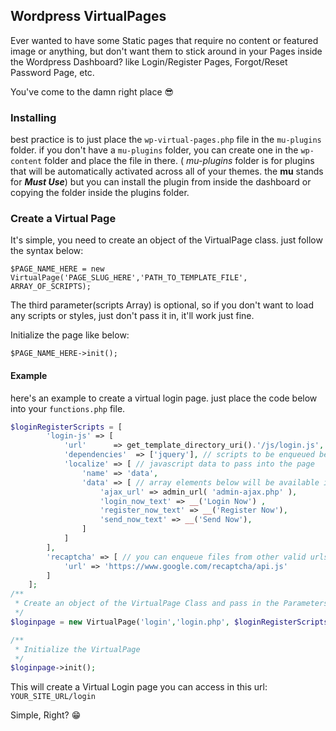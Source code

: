
## Wordpress VirtualPages

Ever wanted to have some Static pages that require no content or featured image or anything, but don't want them to stick around in your Pages inside the Wordpress Dashboard? 
like Login/Register Pages, Forgot/Reset Password Page, etc.

You've come to the damn right place :sunglasses:

### Installing

best practice is to just place the `wp-virtual-pages.php` file in the  `mu-plugins` folder.
if you don't have a `mu-plugins` folder, you can create one in  the `wp-content` folder and place the file in there. ( _mu-plugins_ folder is for plugins that will be automatically activated across all of your themes. the __mu__ stands for ***Must Use***)
but you can install the plugin from inside the dashboard or copying the folder inside the plugins folder.

### Create a Virtual Page

It's simple, you need to create an object of the VirtualPage class. just follow the syntax below:

    $PAGE_NAME_HERE = new VirtualPage('PAGE_SLUG_HERE','PATH_TO_TEMPLATE_FILE', ARRAY_OF_SCRIPTS);


The third parameter(scripts Array) is optional, so if you don't want to load any scripts or styles, just don't pass it in, it'll work just fine.

Initialize the page like below:

    $PAGE_NAME_HERE->init();

#### Example

here's an example to create a virtual login page. just place the code below into your `functions.php` file.

```php
$loginRegisterScripts = [
	    'login-js' => [
	        'url'      => get_template_directory_uri().'/js/login.js', // path to the script
	        'dependencies'  => ['jquery'], // scripts to be enqueued before this script
	        'localize' => [ // javascript data to pass into the page
	            'name' => 'data', 
	            'data' => [ // array elements below will be available in the global variable data
	                'ajax_url' => admin_url( 'admin-ajax.php' ),
	                'login_now_text' => __('Login Now') ,
	                'register_now_text' => __('Register Now'),
	                'send_now_text' => __('Send Now'),
	            ]
	        ]
	    ],
	    'recaptcha' => [ // you can enqueue files from other valid urls
	        'url' => 'https://www.google.com/recaptcha/api.js'
	    ]
	];
/**
 * Create an object of the VirtualPage Class and pass in the Parameters
 */
$loginpage = new VirtualPage('login','login.php', $loginRegisterScripts);

/**
 * Initialize the VirtualPage
 */
$loginpage->init();

```
This will create a Virtual Login page you can access in this url: `YOUR_SITE_URL/login`

Simple, Right? :grin: